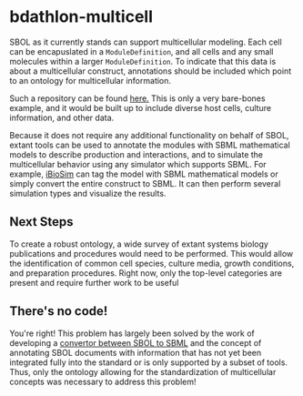# bdathlon-multicell
SBOL as it currently stands can support multicellular modeling. Each cell can be encapuslated in a `ModuleDefinition`, and all cells and any small molecules within a larger `ModuleDefinition`. To indicate that this data is about a multicellular construct, annotations should be included which point to an ontology for multicellular information.

Such a repository can be found [here.](http://webprotege.stanford.edu/#Edit:projectId=323e1baf-78b7-4694-88bb-79e8a933b269) This is only a very bare-bones example, and it would be built up to include diverse host cells, culture information, and other data.

Because it does not require any additional functionality on behalf of SBOL, extant tools can be used to annotate the modules with SBML mathematical models to describe production and interactions, and to simulate the multicellular behavior using any simulator which supports SBML. For example, [iBioSim](http://www.async.ece.utah.edu/ibiosim) can tag the model with SBML mathematical models or simply convert the entire construct to SBML. It can then perform several simulation types and visualize the results.

## Next Steps
To create a robust ontology, a wide survey of extant systems biology publications and procedures would need to be performed. This would allow the identification of common cell species, culture media, growth conditions, and preparation procedures. Right now, only the top-level categories are present and require further work to be useful

## There's no code!
You're right! This problem has largely been solved by the work of developing a [convertor between SBOL to SBML](http://co.mbine.org/events/COMBINE_2014/agenda?q=system/files/roehner_model_generation.pdf) and the concept of annotating SBOL documents with information that has not yet been integrated fully into the standard or is only supported by a subset of tools. Thus, only the ontology allowing for the standardization of multicellular concepts was necessary to address this problem!
